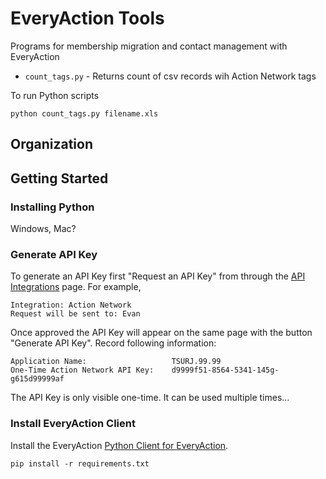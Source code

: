 # EveryAction Tools

Programs for membership migration and contact management with EveryAction

 * `count_tags.py` - Returns count of csv records wih Action Network tags

To run Python scripts

    python count_tags.py filename.xls

## Organization



## Getting Started

### Installing Python

Windows, Mac?

### Generate API Key

To generate an API Key first "Request an API Key" from through the [API Integrations](https://www.targetsmartvan.com/APIIntegrations.aspx#/) page. For example,

    Integration: Action Network
    Request will be sent to: Evan

Once approved the API Key will appear on the same page with the button "Generate API Key". Record following information:

    Application Name:                   TSURJ.99.99
    One-Time Action Network API Key:    d9999f51-8564-5341-145g-g615d99999af

The API Key is only visible one-time. It can be used multiple times...

### Install EveryAction Client

Install the EveryAction
[Python Client for EveryAction](https://partiallyderived.github.io/everyaction-client/).

    pip install -r requirements.txt

